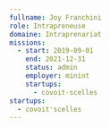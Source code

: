 ```yaml
---
fullname: Joy Franchini
role: Intrapreneuse
domaine: Intraprenariat
missions:
  - start: 2019-09-01
    end: 2021-12-31
    status: admin
    employer: minint
    startups:
      - covoit-scelles
startups:
  - covoit'scelles
---
```

